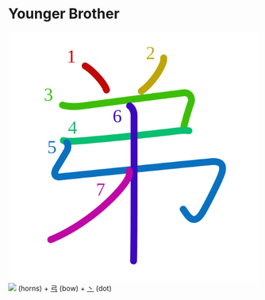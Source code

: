 # Younger Brother
![弟](../kanji-colorize/5f1f.svg)
[![](http://www.kanjidamage.com/assets/radsmall/horny-8c22d5fd08f7a54120caebef62460e204608b786f2fa145d9c75d47a2ae76ef1.jpg)](http://www.kanjidamage.com/kanji/859-horny) (horns) + [弓](弓.md) (bow) + [丶](丶.md) (dot)